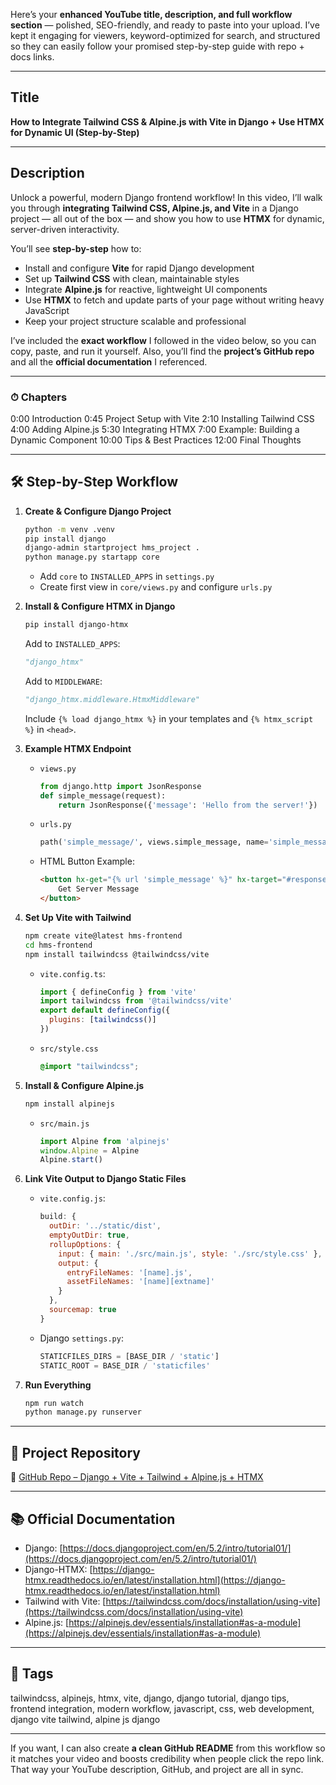 Here’s your **enhanced YouTube title, description, and full workflow section** — polished, SEO-friendly, and ready to paste into your upload.
I’ve kept it engaging for viewers, keyword-optimized for search, and structured so they can easily follow your promised step-by-step guide with repo + docs links.

---

## **Title**

**How to Integrate Tailwind CSS & Alpine.js with Vite in Django + Use HTMX for Dynamic UI (Step-by-Step)**

---

## **Description**

Unlock a powerful, modern Django frontend workflow!
In this video, I’ll walk you through **integrating Tailwind CSS, Alpine.js, and Vite** in a Django project — all out of the box — and show you how to use **HTMX** for dynamic, server-driven interactivity.

You’ll see **step-by-step** how to:

* Install and configure **Vite** for rapid Django development
* Set up **Tailwind CSS** with clean, maintainable styles
* Integrate **Alpine.js** for reactive, lightweight UI components
* Use **HTMX** to fetch and update parts of your page without writing heavy JavaScript
* Keep your project structure scalable and professional

I’ve included the **exact workflow** I followed in the video below, so you can copy, paste, and run it yourself.
Also, you’ll find the **project’s GitHub repo** and all the **official documentation** I referenced.

---

### **⏱ Chapters**

0:00 Introduction
0:45 Project Setup with Vite
2:10 Installing Tailwind CSS
4:00 Adding Alpine.js
5:30 Integrating HTMX
7:00 Example: Building a Dynamic Component
10:00 Tips & Best Practices
12:00 Final Thoughts

---

## **🛠 Step-by-Step Workflow**

1. **Create & Configure Django Project**

   ```bash
   python -m venv .venv
   pip install django
   django-admin startproject hms_project .
   python manage.py startapp core
   ```

   * Add `core` to `INSTALLED_APPS` in `settings.py`
   * Create first view in `core/views.py` and configure `urls.py`

2. **Install & Configure HTMX in Django**

   ```bash
   pip install django-htmx
   ```

   Add to `INSTALLED_APPS`:

   ```python
   "django_htmx"
   ```

   Add to `MIDDLEWARE`:

   ```python
   "django_htmx.middleware.HtmxMiddleware"
   ```

   Include `{% load django_htmx %}` in your templates and `{% htmx_script %}` in `<head>`.

3. **Example HTMX Endpoint**

   * `views.py`

     ```python
     from django.http import JsonResponse
     def simple_message(request):
         return JsonResponse({'message': 'Hello from the server!'})
     ```
   * `urls.py`

     ```python
     path('simple_message/', views.simple_message, name='simple_message')
     ```
   * HTML Button Example:

     ```html
     <button hx-get="{% url 'simple_message' %}" hx-target="#response-message" hx-swap="innerHTML">
         Get Server Message
     </button>
     ```

4. **Set Up Vite with Tailwind**

   ```bash
   npm create vite@latest hms-frontend
   cd hms-frontend
   npm install tailwindcss @tailwindcss/vite
   ```

   * `vite.config.ts`:

     ```javascript
     import { defineConfig } from 'vite'
     import tailwindcss from '@tailwindcss/vite'
     export default defineConfig({
       plugins: [tailwindcss()]
     })
     ```
   * `src/style.css`

     ```css
     @import "tailwindcss";
     ```

5. **Install & Configure Alpine.js**

   ```bash
   npm install alpinejs
   ```

   * `src/main.js`

     ```javascript
     import Alpine from 'alpinejs'
     window.Alpine = Alpine
     Alpine.start()
     ```

6. **Link Vite Output to Django Static Files**

   * `vite.config.js`:

     ```javascript
     build: {
       outDir: '../static/dist',
       emptyOutDir: true,
       rollupOptions: {
         input: { main: './src/main.js', style: './src/style.css' },
         output: {
           entryFileNames: '[name].js',
           assetFileNames: '[name][extname]'
         }
       },
       sourcemap: true
     }
     ```
   * Django `settings.py`:

     ```python
     STATICFILES_DIRS = [BASE_DIR / 'static']
     STATIC_ROOT = BASE_DIR / 'staticfiles'
     ```

7. **Run Everything**

   ```bash
   npm run watch
   python manage.py runserver
   ```

---

## **📂 Project Repository**

🔗 [GitHub Repo – Django + Vite + Tailwind + Alpine.js + HTMX](https://github.com/MrAhmedElsayed/Hospital-Management-System.git)

---

## **📚 Official Documentation**

* Django: [https://docs.djangoproject.com/en/5.2/intro/tutorial01/](https://docs.djangoproject.com/en/5.2/intro/tutorial01/)
* Django-HTMX: [https://django-htmx.readthedocs.io/en/latest/installation.html](https://django-htmx.readthedocs.io/en/latest/installation.html)
* Tailwind with Vite: [https://tailwindcss.com/docs/installation/using-vite](https://tailwindcss.com/docs/installation/using-vite)
* Alpine.js: [https://alpinejs.dev/essentials/installation#as-a-module](https://alpinejs.dev/essentials/installation#as-a-module)

---

## **🎯 Tags**

tailwindcss, alpinejs, htmx, vite, django, django tutorial, django tips, frontend integration, modern workflow, javascript, css, web development, django vite tailwind, alpine js django

---

If you want, I can also create **a clean GitHub README** from this workflow so it matches your video and boosts credibility when people click the repo link.
That way your YouTube description, GitHub, and project are all in sync.
